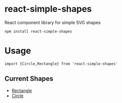 # react-simple-shapes
React component library for simple SVG shapes

```
npm install react-simple-shapes
```

# Usage
```
import {Circle,Rectangle} from 'react-simple-shapes'
```

## Current Shapes
* [Rectangle](src/components/Shapes/Rectangle/README.md)
* [Circle](src/components/Shapes/Circle/README.md)
